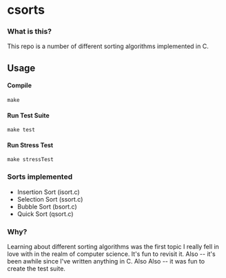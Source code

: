 # csorts

### What is this?
This repo is a number of different sorting algorithms implemented in C.

## Usage
#### Compile
`make`

#### Run Test Suite
`make test`

#### Run Stress Test
`make stressTest`

### Sorts implemented
* Insertion Sort (isort.c)
* Selection Sort (ssort.c)
* Bubble Sort (bsort.c)
* Quick Sort (qsort.c)

### Why?
Learning about different sorting algorithms was the first topic I really fell in love with in the realm of computer science. It's fun to revisit it. Also -- it's been awhile since I've written anything in C. Also Also -- it was fun to create the test suite.
